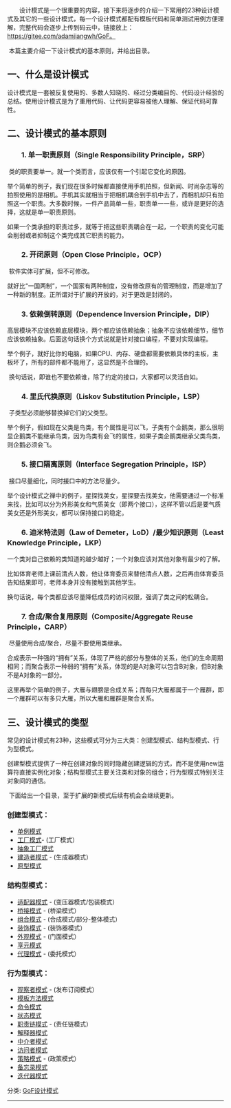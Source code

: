 　　设计模式是一个很重要的内容，接下来将逐步的介绍一下常用的23种设计模式及其它的一些设计模式，每一个设计模式都配有模板代码和简单测试用例方便理解，完整代码会逐步上传到码云中，链接放上：https://gitee.com/adamjiangwh/GoF。

​    本篇主要介绍一下设计模式的基本原则，并给出目录。

## 一、什么是设计模式

​    设计模式是一套被反复使用的、多数人知晓的、经过分类编目的、代码设计经验的总结。使用设计模式是为了重用代码、让代码更容易被他人理解、保证代码可靠性。

## 二、设计模式的基本原则

### 　　1. 单一职责原则（Single Responsibility Principle，SRP）

​    类的职责要单一。就一个类而言，应该仅有一个引起它变化的原因。

​    举个简单的例子，我们现在很多时候都直接使用手机拍照，但新闻、时尚杂志等的拍照使用的是相机。手机其实就相当于把相机耦合到手机中去了，而相机却只有拍照这一个职责。大多数时候，一件产品简单一些，职责单一一些，或许是更好的选择，这就是单一职责原则。

​    如果一个类承担的职责过多，就等于把这些职责耦合在一起，一个职责的变化可能会削弱或者抑制这个类完成其它职责的能力。

### 　　2. 开闭原则（Open Close Principle，OCP）

​    软件实体可扩展，但不可修改。

​    就好比“一国两制”，一个国家有两种制度，没有修改原有的管理制度，而是增加了一种新的制度。正所谓对于扩展的开放的，对于更改是封闭的。

### 　　3. 依赖倒转原则（Dependence Inversion Principle，DIP）

​    高层模块不应该依赖底层模块，两个都应该依赖抽象；抽象不应该依赖细节，细节应该依赖抽象。后面这句话换个方式说就是针对接口编程，不要对实现编程。

​    举个例子，就好比你的电脑，如果CPU、内存、硬盘都需要依赖具体的主板，主板坏了，所有的部件都不能用了，这显然是不合理的。

​    换句话说，即谁也不要依赖谁，除了约定的接口，大家都可以灵活自如。

### 　　4. 里氏代换原则（Liskov Substitution Principle，LSP）

​    子类型必须能够替换掉它们的父类型。

​    举个例子，假如现在父类是鸟类，有个属性是可以飞，子类有个企鹅类，那么很明显企鹅类不能继承鸟类，因为鸟类有会飞的属性，如果子类企鹅类继承父类鸟类，则企鹅必须会飞。

### 　　5. 接口隔离原则（Interface Segregation Principle，ISP）

​    接口尽量细化，同时接口中的方法尽量少。

​    举个设计模式之禅中的例子，星探找美女，星探要去找美女，他需要通过一个标准来找，比如可以分为外形美女和气质美女（即两个接口），这样不管以后是要气质美女还是外形美女，都可以保持接口的稳定。

### 　　6. 迪米特法则（Law of Demeter，LoD）/最少知识原则（Least Knowledge Principle，LKP）

​    一个类对自己依赖的类知道的越少越好；一个对象应该对其他对象有最少的了解。

​    比如体育老师上课前清点人数，他让体育委员来替他清点人数，之后再由体育委员告知结果即可，老师本身并没有接触到其他学生。

​    换句话说，每个类都应该尽量降低成员的访问权限，强调了类之间的松耦合。

### 　　7. 合成/聚合复用原则（Composite/Aggregate Reuse Principle，CARP）

​    尽量使用合成/聚合，尽量不要使用类继承。

​    合成表示一种强的“拥有”关系，体现了严格的部分与整体的关系，他们的生命周期相同；而聚合表示一种弱的“拥有”关系，体现的是A对象可以包含B对象，但B对象不是A对象的一部分。

​    这里再举个简单的例子，大雁与翅膀是合成关系；而每只大雁都属于一个雁群，即一个雁群可以有多只大雁，所以大雁和雁群是聚合关系。

## 三、设计模式的类型

​    常见的设计模式有23种，这些模式可分为三大类：创建型模式、结构型模式、行为型模式。

​    创建型模式提供了一种在创建对象的同时隐藏创建逻辑的方式，而不是使用new运算符直接实例化对象；结构型模式主要关注类和对象的组合；行为型模式特别关注对象间的通信。

​    下面给出一个目录，至于扩展的新模式后续有机会会继续更新。

### 创建型模式：

-  [单例模式](29_单例_饿汉_静态常量.md)
-  [工厂模式](39_工厂模式_简单工厂模式.md)- (工厂模式）
-  [抽象工厂模式](45_工厂模式_抽象工厂模式.md)
-  [建造者模式](55_建造者模式_盖房子.md) - (生成器模式）
-  [原型模式](49_原型模式_克隆羊.md)

### 结构型模式：

- [适配器模式](./60_适配器模式_工作原理.md) - (变压器模式/包装模式）
- [桥接模式](./65_桥接模式_手机问题.md) - (桥梁模式）
- [组合模式](./77_组合模式_院校展示.md) - (合成模式/部分-整体模式）
- [装饰模式](./71_装饰者模式_起步.md) - (装饰器模式）
- [外观模式](./81_外观模式_影院管理.md) - (门面模式）
- [享元模式](./86_享元模式_网站外包.md)
- [代理模式](91_代理模式_基本介绍.md) - (委托模式）

### 行为型模式：

- [观察者模式](./117_观察者模式_天气预报.md) - (发布订阅模式）
- [模板方法模式](./96_模板模式_工作原理.md)
- [命令模式](./101_命令模式_工作原理.md)
- [状态模式](./136_状态模式_先看原理.md)
- [职责链模式](./145_职责链模式_采购审批.md)  - (责任链模式）
- [解释器模式](./131_解释器模式_计算求值.md)
- [中介者模式](./123_终结者模式_智能家庭.md)
- [访问者模式](./106_访问者模式_歌手评分.md)
- [策略模式](./140_策略模式_鸭子问题.md) - (政策模式）
- [备忘录模式](./127_备忘录模式_游戏角色.md)
- [迭代器模式](./111_迭代器模式_统一遍历问题.md)

分类: [GoF设计模式](https://www.cnblogs.com/adamjwh/category/1215890.html)


---


